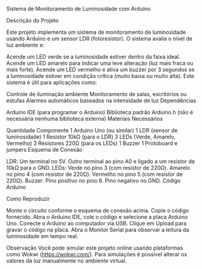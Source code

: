 Sistema de Monitoramento de Luminosidade com Arduino

Descrição do Projeto

Este projeto implementa um sistema de monitoramento de luminosidade usando Arduino e um sensor LDR (fotoresistor).
O sistema avalia o nível de luz ambiente e:

Acende um LED verde se a luminosidade estiver dentro da faixa ideal.
Acende um LED amarelo para indicar uma leve alteração (luz mais fraca ou mais forte).
Acende um LED vermelho e ativa um buzzer por 3 segundos se a luminosidade estiver em condição crítica (muito baixa ou muito alta).
Este sistema é útil para aplicações como:

Controle de iluminação ambiente
Monitoramento de salas, escritórios ou estufas
Alarmes automáticos baseados na intensidade de luz
Dependências

Arduino IDE (para programar o Arduino)
Biblioteca padrão Arduino.h (não é necessária nenhuma biblioteca externa)
Materiais Necessários

Quantidade	Componente
1	Arduino Uno (ou similar)
1	LDR (sensor de luminosidade)
1	Resistor 10kΩ (para o LDR)
3	LEDs (Verde, Amarelo, Vermelho)
3	Resistores 220Ω (para os LEDs)
1	Buzzer
1	Protoboard e jumpers
Esquema de Conexão

LDR:
Um terminal no 5V.
Outro terminal ao pino A0 e ligado a um resistor de 10kΩ para o GND.
LEDs:
Verde no pino 3 (com resistor de 220Ω).
Amarelo no pino 4 (com resistor de 220Ω).
Vermelho no pino 5 (com resistor de 220Ω).
Buzzer:
Pino positivo no pino 6.
Pino negativo no GND.
Código Arduino


Como Reproduzir

Monte o circuito conforme o esquema de conexão acima.
Copie o código fornecido.
Abra o Arduino IDE, cole o código e selecione a placa Arduino Uno.
Conecte o Arduino ao computador via USB.
Clique em Upload para gravar o código na placa.
Abra o Monitor Serial para observar a leitura da luminosidade em tempo real.


Observação
Você pode simular este projeto online usando plataformas como Wokwi (https://wokwi.com/).
Para simulações é possível alterar os valores da luz manualmente no ambiente virtual.
